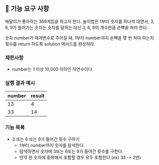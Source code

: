 ## 🚀 기능 요구 사항

배달이가 좋아하는 369게임을 하고자 한다. 놀이법은 1부터 숫자를 하나씩 대면서, 3, 6, 9가 들어가는 숫자는 숫자를 말하는 대신 3, 6, 9의 개수만큼 손뼉을 쳐야 한다.

숫자 number가 매개변수로 주어질 때, 1부터 number까지 손뼉을 몇 번 쳐야 하는지 횟수를 return 하도록 solution 메서드를 완성하라.

### 제한사항

- number는 1 이상 10,000 이하인 자연수이다.

### 실행 결과 예시

| number | result |
| --- | --- |
| 13 | 4 |
| 33 | 14 |

### 기능 목록

- 3 또는 6 또는 9가 들어간 횟수 구하기
  - 1부터 number까지 숫자를 탐색한다.
  - 탐색하면서 숫자에 3또는 6또는 9가 들어간 횟수를 구한다.
  - 만약 한 숫자에 중복해서 포함할 경우 모두 포함한다.(ex) 33 -> 2번)